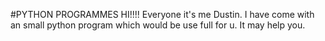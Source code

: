 #PYTHON PROGRAMMES
HI!!!! Everyone it's me Dustin. I have come with an small python program which would be use full for u. It may help you.
